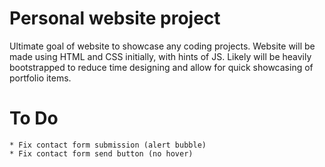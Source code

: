 # Personal website project
Ultimate goal of website to showcase any coding projects. Website will be made using HTML and CSS initially, with hints of JS. Likely will be heavily bootstrapped to reduce time designing and allow for quick showcasing of portfolio items.

# To Do
	* Fix contact form submission (alert bubble)
	* Fix contact form send button (no hover)


